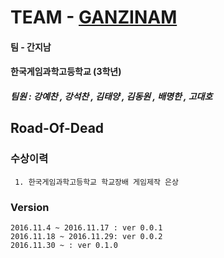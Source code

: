 
# TEAM - [GANZINAM](https://github.com/GanZinam)
#### 팀 - 간지남
#### 한국게임과학고등학교 (3학년)
##### 팀원 : 강예찬 , 강석찬 , 김태양 , 김동원 , 배명한 , 고대호

## Road-Of-Dead
### 수상이력
```
 1. 한국게임과학고등학교 학교장배 게임제작 은상
```

### Version
```
2016.11.4 ~ 2016.11.17 : ver 0.0.1
2016.11.18 ~ 2016.11.29: ver 0.0.2
2016.11.30 ~ : ver 0.1.0
```
